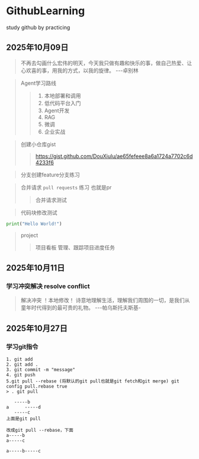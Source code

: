 # GithubLearning
study github by practicing

## 2025年10月09日
> 不再去勾画什么宏伟的明天，今天我只做有趣和快乐的事，做自己热爱、让心欢喜的事，用我的方式，以我的旋律。 ---卓别林

> Agent学习路线
  >> 1. 本地部署和调用
  >> 2. 低代码平台入门
  >> 3. Agent开发
  >> 4. RAG
  >> 5. 微调
  >> 6. 企业实战

> 创建小仓库gist
  >> https://gist.github.com/DouXiulu/ae65fefeee8a6a1724a7702c6d4233f6
  >> <script src="https://gist.github.com/DouXiulu/ae65fefeee8a6a1724a7702c6d4233f6.js"></script>

> 分支创建feature分支练习

> 合并请求 `pull requests` 练习 也就是pr
  >> 合并请求测试


> 代码块修改测试
```python
print("Hello World!")
```

> project
 >> 项目看板
 >> 管理、跟踪项目进度任务

 ## 2025年10月11日

 ### 学习冲突解决 resolve conflict

 > 解决冲突 ！本地修改！
 > 诗意地理解生活，理解我们周围的一切，是我们从童年时代得到的最可贵的礼物。 ---帕乌斯托夫斯基- 


## 2025年10月27日

### 学习git指令

	1. git add
	2. git add .
	3. git commit -m "message"
	4. git push
	5.git pull --rebase (将默认的git pull也就是git fetch和git merge) git config pull.rebase true
	> . git pull


```
   -----b
a	   -----d
   -----c
上面是git pull

改成git pull --rebase，下面
a-----b
a-----c

a-----b-----c
```
	 
	


